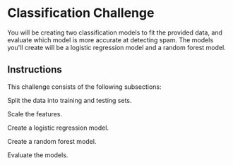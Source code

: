# Classification Challenge

You will be creating two classification models to fit the provided data, and evaluate which model is more accurate at detecting spam. The models you'll create will be a logistic regression model and a random forest model.

## Instructions
This challenge consists of the following subsections:

Split the data into training and testing sets.

Scale the features.

Create a logistic regression model.

Create a random forest model.

Evaluate the models.
